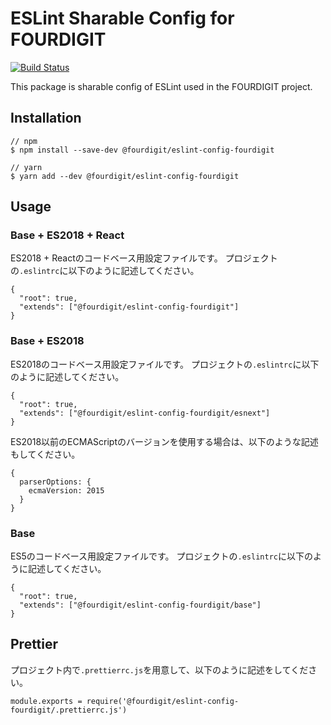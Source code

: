 # ESLint Sharable Config for FOURDIGIT

[![Build Status](https://travis-ci.org/fourdigit/eslint-config-fourdigit.svg?branch=master)](https://travis-ci.org/fourdigit/eslint-config-fourdigit)

This package is sharable config of ESLint used in the FOURDIGIT project.

## Installation

```
// npm
$ npm install --save-dev @fourdigit/eslint-config-fourdigit

// yarn
$ yarn add --dev @fourdigit/eslint-config-fourdigit
```

## Usage

### Base + ES2018 + React

ES2018 + Reactのコードベース用設定ファイルです。
プロジェクトの`.eslintrc`に以下のように記述してください。

```
{
  "root": true,
  "extends": ["@fourdigit/eslint-config-fourdigit"]
}
```

### Base + ES2018

ES2018のコードベース用設定ファイルです。
プロジェクトの`.eslintrc`に以下のように記述してください。

```
{
  "root": true,
  "extends": ["@fourdigit/eslint-config-fourdigit/esnext"]
}
```

ES2018以前のECMAScriptのバージョンを使用する場合は、以下のような記述もしてください。

```
{
  parserOptions: {
    ecmaVersion: 2015
  }
}
```

### Base

ES5のコードベース用設定ファイルです。
プロジェクトの`.eslintrc`に以下のように記述してください。

```
{
  "root": true,
  "extends": ["@fourdigit/eslint-config-fourdigit/base"]
}
```

## Prettier

プロジェクト内で`.prettierrc.js`を用意して、以下のように記述をしてください。

```
module.exports = require('@fourdigit/eslint-config-fourdigit/.prettierrc.js')
```

